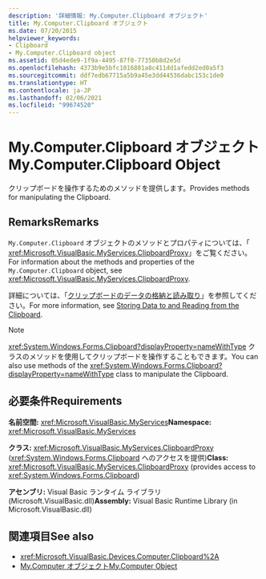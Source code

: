 ```yaml
---
description: '詳細情報: My.Computer.Clipboard オブジェクト'
title: My.Computer.Clipboard オブジェクト
ms.date: 07/20/2015
helpviewer_keywords:
- Clipboard
- My.Computer.Clipboard object
ms.assetid: 05d4ede9-1f9a-4495-87f0-77350b8d2e5d
ms.openlocfilehash: 4373b9e5bfc1016881a8c411dd1afedd2ed0a5f3
ms.sourcegitcommit: ddf7edb67715a5b9a45e3dd44536dabc153c1de0
ms.translationtype: HT
ms.contentlocale: ja-JP
ms.lasthandoff: 02/06/2021
ms.locfileid: "99674520"
---
```

# <a name="mycomputerclipboard-object"></a><span data-ttu-id="80d54-103">My.Computer.Clipboard オブジェクト</span><span class="sxs-lookup"><span data-stu-id="80d54-103">My.Computer.Clipboard Object</span></span>

<span data-ttu-id="80d54-104">クリップボードを操作するためのメソッドを提供します。</span><span class="sxs-lookup"><span data-stu-id="80d54-104">Provides methods for manipulating the Clipboard.</span></span>  
  
## <a name="remarks"></a><span data-ttu-id="80d54-105">Remarks</span><span class="sxs-lookup"><span data-stu-id="80d54-105">Remarks</span></span>  

 <span data-ttu-id="80d54-106">`My.Computer.Clipboard` オブジェクトのメソッドとプロパティについては、「 <xref:Microsoft.VisualBasic.MyServices.ClipboardProxy>」をご覧ください。</span><span class="sxs-lookup"><span data-stu-id="80d54-106">For information about the methods and properties of the `My.Computer.Clipboard` object, see <xref:Microsoft.VisualBasic.MyServices.ClipboardProxy>.</span></span>  
  
 <span data-ttu-id="80d54-107">詳細については、「[クリップボードのデータの格納と読み取り](../../developing-apps/programming/computer-resources/storing-data-to-and-reading-from-the-clipboard.md)」を参照してください。</span><span class="sxs-lookup"><span data-stu-id="80d54-107">For more information, see [Storing Data to and Reading from the Clipboard](../../developing-apps/programming/computer-resources/storing-data-to-and-reading-from-the-clipboard.md).</span></span>  
  
> [!NOTE]
> <span data-ttu-id="80d54-108"><xref:System.Windows.Forms.Clipboard?displayProperty=nameWithType> クラスのメソッドを使用してクリップボードを操作することもできます。</span><span class="sxs-lookup"><span data-stu-id="80d54-108">You can also use methods of the <xref:System.Windows.Forms.Clipboard?displayProperty=nameWithType> class to manipulate the Clipboard.</span></span>  
  
## <a name="requirements"></a><span data-ttu-id="80d54-109">必要条件</span><span class="sxs-lookup"><span data-stu-id="80d54-109">Requirements</span></span>  

 <span data-ttu-id="80d54-110">**名前空間:** <xref:Microsoft.VisualBasic.MyServices></span><span class="sxs-lookup"><span data-stu-id="80d54-110">**Namespace:** <xref:Microsoft.VisualBasic.MyServices></span></span>  
  
 <span data-ttu-id="80d54-111">**クラス:** <xref:Microsoft.VisualBasic.MyServices.ClipboardProxy> (<xref:System.Windows.Forms.Clipboard> へのアクセスを提供)</span><span class="sxs-lookup"><span data-stu-id="80d54-111">**Class:** <xref:Microsoft.VisualBasic.MyServices.ClipboardProxy> (provides access to <xref:System.Windows.Forms.Clipboard>)</span></span>  
  
 <span data-ttu-id="80d54-112">**アセンブリ:** Visual Basic ランタイム ライブラリ (Microsoft.VisualBasic.dll)</span><span class="sxs-lookup"><span data-stu-id="80d54-112">**Assembly:** Visual Basic Runtime Library (in Microsoft.VisualBasic.dll)</span></span>  
  
## <a name="see-also"></a><span data-ttu-id="80d54-113">関連項目</span><span class="sxs-lookup"><span data-stu-id="80d54-113">See also</span></span>

- <xref:Microsoft.VisualBasic.Devices.Computer.Clipboard%2A>
- [<span data-ttu-id="80d54-114">My.Computer オブジェクト</span><span class="sxs-lookup"><span data-stu-id="80d54-114">My.Computer Object</span></span>](my-computer-object.md)
